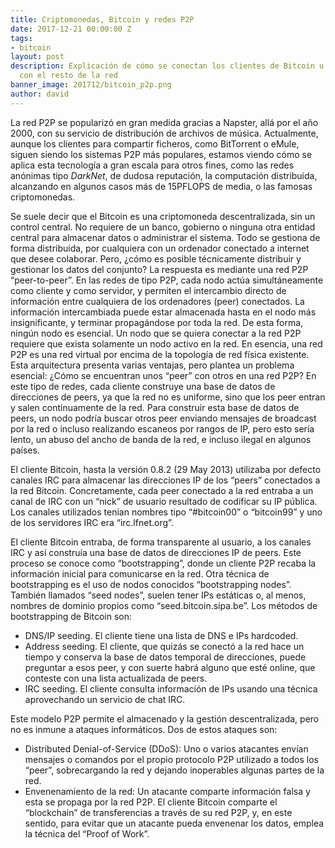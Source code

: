 ```yaml
---
title: Criptomonedas, Bitcoin y redes P2P
date: 2017-12-21 00:00:00 Z
tags:
- bitcoin
layout: post
description: Explicación de cómo se conectan los clientes de Bitcoin u otras criptomonedas
  con el resto de la red
banner_image: 201712/bitcoin_p2p.png
author: david
---
```


La red P2P se popularizó en gran medida gracias a Napster, allá por el año 2000, con su servicio de distribución de archivos de música. Actualmente, aunque los clientes para compartir ficheros, como BitTorrent o eMule, siguen siendo los sistemas P2P más populares, estamos viendo cómo se aplica esta tecnología a gran escala para otros fines, como las redes anónimas tipo *DarkNet*, de dudosa reputación, la computación distribuida, alcanzando en algunos casos más de 15PFLOPS de media, o las famosas criptomonedas.

<!--more-->

Se suele decir que el Bitcoin es una criptomoneda descentralizada, sin un control central. No requiere de un banco, gobierno o ninguna otra entidad central para almacenar datos o administrar el sistema. Todo se gestiona de forma distribuida, por cualquiera con un ordenador conectado a internet que desee colaborar. 
Pero, ¿cómo es posible técnicamente distribuir y gestionar los datos del conjunto? La respuesta es mediante una red P2P “peer-to-peer”.
En las redes de tipo P2P, cada nodo actúa simultáneamente como cliente y como servidor, y permiten el intercambio directo de información entre cualquiera de los ordenadores (peer) conectados. La información intercambiada puede estar almacenada hasta en el nodo más insignificante, y terminar propagándose por toda la red. De esta forma, ningún nodo es esencial. Un nodo que se quiera conectar a la red P2P requiere que exista solamente un nodo activo en la red. En esencia, una red P2P es una red virtual por encima de la topología de red física existente.
Esta arquitectura presenta varias ventajas, pero plantea un problema esencial: ¿Cómo se encuentran unos “peer” con otros en una red P2P?
En este tipo de redes, cada cliente construye una base de datos de direcciones de peers, ya que la red no es uniforme, sino que los peer entran y salen continuamente de la red. Para construir esta base de datos de peers, un nodo podría buscar otros peer enviando mensajes de broadcast por la red o incluso realizando escaneos por rangos de IP, pero esto sería lento, un abuso del ancho de banda de la red, e incluso ilegal en algunos países.
 
El cliente Bitcoin, hasta la versión 0.8.2 (29 May 2013) utilizaba por defecto canales IRC para almacenar las direcciones IP de los “peers” conectados a la red Bitcoin. Concretamente, cada peer conectado a la red entraba a un canal de IRC con un “nick” de usuario resultado de codificar su IP pública. Los canales utilizados tenían nombres tipo “#bitcoin00” o “bitcoin99” y uno de los servidores IRC era “irc.lfnet.org”.

El cliente Bitcoin entraba, de forma transparente al usuario, a los canales IRC y así construía una base de datos de direcciones IP de peers. Este proceso se conoce como “bootstrapping”, donde un cliente P2P recaba la información inicial para comunicarse en la red. Otra técnica de bootstrapping es el uso de nodos conocidos “bootstrapping nodes”. También llamados “seed nodes”, suelen tener IPs estáticas o, al menos, nombres de dominio propios como “seed.bitcoin.sipa.be”.
Los métodos de bootstrapping de Bitcoin son:
*	DNS/IP seeding. El cliente tiene una lista de DNS e IPs hardcoded.
*	Address seeding. El cliente, que quizás se conectó a la red hace un tiempo y conserva la base de datos temporal de direcciones, puede preguntar a esos peer, y con suerte habrá alguno que esté online, que conteste con una lista actualizada de peers.
*	IRC seeding. El cliente consulta información de IPs usando una técnica aprovechando un servicio de chat IRC.

Este modelo P2P permite el almacenado y la gestión descentralizada, pero no es inmune a ataques informáticos. Dos de estos ataques son:
*	Distributed Denial-of-Service (DDoS): Uno o varios atacantes envían mensajes o comandos por el propio protocolo P2P utilizado a todos los “peer”, sobrecargando la red y dejando inoperables algunas partes de la red.
*	Envenenamiento de la red: Un atacante comparte información falsa y esta se propaga por la red P2P.
El cliente Bitcoin comparte el “blockchain” de transferencias a través de su red P2P, y, en este sentido, para evitar que un atacante pueda envenenar los datos, emplea la técnica del “Proof of Work”.



